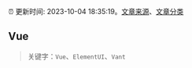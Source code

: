 :alarm_clock: 更新时间: 2023-10-04 18:35:19。[文章来源](/README.md)、[文章分类](/TAGS.md)

## Vue


> 关键字：`Vue`、`ElementUI`、`Vant`



